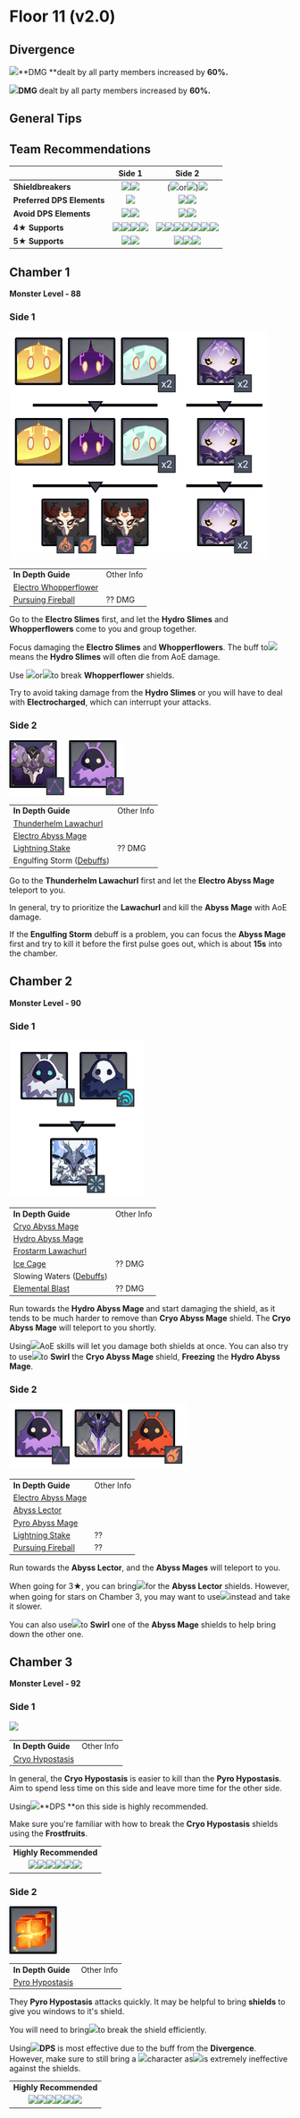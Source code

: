 # Floor 11 (v2.0)

## Divergence

![](../../.gitbook/assets/pyro\_small.png)\*\*DMG \*\*dealt by all party members increased by **60%.**

![](../../.gitbook/assets/cryo\_small.png)**DMG** dealt by all party members increased by **60%.**

## General Tips

## Team Recommendations

|                            |                                                                                                          Side 1                                                                                                          |                                                                                                                                                                                          Side 2                                                                                                                                                                                          |
| -------------------------- | :----------------------------------------------------------------------------------------------------------------------------------------------------------------------------------------------------------------------: | :--------------------------------------------------------------------------------------------------------------------------------------------------------------------------------------------------------------------------------------------------------------------------------------------------------------------------------------------------------------------------------------: |
| **Shieldbreakers**         |                                                                   ![](../../.gitbook/assets/pyro\_small.png)![](../../.gitbook/assets/cryo\_small.png)                                                                   |                                                                                                                            (![](../../.gitbook/assets/pyro\_small.png)or![](../../.gitbook/assets/cryo\_small.png))![](../../.gitbook/assets/hydro\_small.png)                                                                                                                           |
| **Preferred DPS Elements** |                                                                                        ![](../../.gitbook/assets/pyro\_small.png)                                                                                        |                                                                                                                                                   ![](../../.gitbook/assets/hydro\_small.png)![](../../.gitbook/assets/cryo\_small.png)                                                                                                                                                  |
| **Avoid DPS Elements**     |                                                                  ![](../../.gitbook/assets/cryo\_small.png)![](../../.gitbook/assets/electro\_small.png)                                                                 |                                                                                                                                                  ![](../../.gitbook/assets/pyro\_small.png)![](../../.gitbook/assets/electro\_small.png)                                                                                                                                                 |
| **4**★ **Supports**        | ![](../../.gitbook/assets/ui\_avataricon\_bennett.png)![](../../.gitbook/assets/ui\_avataricon\_xiangling.png)![](../../.gitbook/assets/ui\_avataricon\_diona.png)![](../../.gitbook/assets/ui\_avataricon\_sucrose.png) | ![](../../.gitbook/assets/ui\_avataricon\_bennett.png)![](../../.gitbook/assets/ui\_avataricon\_xinyan.png)![](../../.gitbook/assets/ui\_avataricon\_barbara.png)![](../../.gitbook/assets/ui\_avataricon\_xingqiu.png)![](../../.gitbook/assets/ui\_avataricon\_chongyun.png)![](../../.gitbook/assets/ui\_avataricon\_kaeya.png)![](../../.gitbook/assets/ui\_avataricon\_rosaria.png) |
| **5**★ **Supports**        |                                                         ![](../../.gitbook/assets/ui\_avataricon\_kazuha.png)![](../../.gitbook/assets/ui\_avataricon\_venti.png)                                                        |                                                                                                               ![](../../.gitbook/assets/ui\_avataricon\_jean.png)![](../../.gitbook/assets/ui\_avataricon\_mona.png)![](../../.gitbook/assets/ui\_avataricon\_zhongli.png)                                                                                                               |

## Chamber 1

**Monster Level - 88**

### Side 1

![](../../.gitbook/assets/11-1-1v20.png)

|                                                                          |            |
| ------------------------------------------------------------------------ | ---------- |
| **In Depth Guide**                                                       | Other Info |
| [Electro Whopperflower](../../monsters/animals/electro-whopperflower.md) |            |
| [Pursuing Fireball](../../mechanics/auras/pursuing-fireball.md)          | ?? DMG     |

Go to the **Electro Slimes** first, and let the **Hydro Slimes** and **Whopperflowers** come to you and group together.

Focus damaging the **Electro Slimes** and **Whopperflowers**. The buff to![](../../.gitbook/assets/pyro\_small.png)means the **Hydro Slimes** will often die from AoE damage.

Use ![](../../.gitbook/assets/pyro\_small.png)or![](../../.gitbook/assets/cryo\_small.png)to break **Whopperflower** shields.

Try to avoid taking damage from the **Hydro Slimes** or you will have to deal with **Electrocharged**, which can interrupt your attacks.

### Side 2

![](../../.gitbook/assets/11-1-2v20.png)

|                                                                                        |            |
| -------------------------------------------------------------------------------------- | ---------- |
| **In Depth Guide**                                                                     | Other Info |
| [Thunderhelm Lawachurl](../../monsters/hilichurls/lawachurls/thunderhelm-lawachurl.md) |            |
| [Electro Abyss Mage](../../monsters/abyss-order/electro-abyss-mage.md)                 |            |
| [Lightning Stake](../../mechanics/auras/lightning-stake.md)                            | ?? DMG     |
| Engulfing Storm ([Debuffs](../../mechanics/debuffs/))                                  |            |

Go to the **Thunderhelm Lawachurl** first and let the **Electro Abyss Mage** teleport to you.

In general, try to prioritize the **Lawachurl** and kill the **Abyss Mage** with AoE damage.

If the **Engulfing Storm** debuff is a problem, you can focus the **Abyss Mage** first and try to kill it before the first pulse goes out, which is about **15s** into the chamber.

## Chamber 2

**Monster Level - 90**

### Side 1

![](../../.gitbook/assets/11-2-1v20.png)

|                                                                                  |            |
| -------------------------------------------------------------------------------- | ---------- |
| **In Depth Guide**                                                               | Other Info |
| [Cryo Abyss Mage](../../monsters/abyss-order/cryo-abyss-mage.md)                 |            |
| [Hydro Abyss Mage](../../monsters/abyss-order/hydro-abyss-mage.md)               |            |
| [Frostarm Lawachurl](../../monsters/hilichurls/lawachurls/frostarm-lawachurl.md) |            |
| [Ice Cage](../../mechanics/auras/ice-cage.md)                                    | ?? DMG     |
| Slowing Waters ([Debuffs](../../mechanics/debuffs/))                             |            |
| [Elemental Blast](../../mechanics/auras/elemental-blast.md)                      | ?? DMG     |

Run towards the **Hydro Abyss Mage** and start damaging the shield, as it tends to be much harder to remove than **Cryo Abyss Mage** shield. The **Cryo Abyss Mage** will teleport to you shortly.

Using![](../../.gitbook/assets/pyro\_small.png)AoE skills will let you damage both shields at once. You can also try to use![](../../.gitbook/assets/anemo\_small.png)to **Swirl** the **Cryo Abyss Mage** shield, **Freezing** the **Hydro Abyss Mage**.

### Side 2

![](../../.gitbook/assets/11-2-2v20.png)

|                                                                        |            |
| ---------------------------------------------------------------------- | ---------- |
| **In Depth Guide**                                                     | Other Info |
| [Electro Abyss Mage](../../monsters/abyss-order/electro-abyss-mage.md) |            |
| [Abyss Lector](../../monsters/abyss-order/abyss-lector.md)             |            |
| [Pyro Abyss Mage](../../monsters/abyss-order/pyro-abyss-mage.md)       |            |
| [Lightning Stake](../../mechanics/auras/lightning-stake.md)            | ??         |
| [Pursuing Fireball](../../mechanics/auras/pursuing-fireball.md)        | ??         |

Run towards the **Abyss Lector**, and the **Abyss Mages** will teleport to you.

When going for 3★, you can bring![](../../.gitbook/assets/pyro\_small.png)for the **Abyss Lector** shields. However, when going for stars on Chamber 3, you may want to use![](../../.gitbook/assets/cryo\_small.png)instead and take it slower.

You can also use![](../../.gitbook/assets/anemo\_small.png)to **Swirl** one of the **Abyss Mage** shields to help bring down the other one.

## Chamber 3

**Monster Level - 92**

### Side 1

![](../../.gitbook/assets/hypostasis-cryo.png)

|                                                             |            |
| ----------------------------------------------------------- | ---------- |
| **In Depth Guide**                                          | Other Info |
| [Cryo Hypostasis](../../monsters/elites/cryo-hypostasis.md) |            |

In general, the **Cryo Hypostasis** is easier to kill than the **Pyro Hypostasis**. Aim to spend less time on this side and leave more time for the other side.

Using![](../../.gitbook/assets/pyro\_small.png)\*\*DPS \*\*on this side is highly recommended.

Make sure you're familiar with how to break the **Cryo Hypostasis** shields using the **Frostfruits**.

|                                                                                                                                                                                                                                                                                                                                |
| :----------------------------------------------------------------------------------------------------------------------------------------------------------------------------------------------------------------------------------------------------------------------------------------------------------------------------: |
|                                                                                                                                                     **Highly Recommended**                                                                                                                                                     |
| ![](../../.gitbook/assets/ui\_avataricon\_bennett.png)![](../../.gitbook/assets/ui\_avataricon\_diluc.png)![](../../.gitbook/assets/ui\_avataricon\_klee.png)![](../../.gitbook/assets/ui\_avataricon\_hutao.png)![](../../.gitbook/assets/ui\_avataricon\_xiangling.png)![](../../.gitbook/assets/ui\_avataricon\_yanfei.png) |

### Side 2

![](../../.gitbook/assets/hypostasis-pyro-.png)

|                                                             |            |
| ----------------------------------------------------------- | ---------- |
| **In Depth Guide**                                          | Other Info |
| [Pyro Hypostasis](../../monsters/elites/pyro-hypostasis.md) |            |

They **Pyro Hypostasis** attacks quickly. It may be helpful to bring **shields** to give you windows to it's shield.

You will need to bring![](../../.gitbook/assets/hydro\_small.png)to break the shield efficiently.

Using![](../../.gitbook/assets/cryo\_small.png)**DPS** is most effective due to the buff from the **Divergence**. However, make sure to still bring a ![](../../.gitbook/assets/hydro\_small.png)character as![](../../.gitbook/assets/cryo\_small.png)is extremely ineffective against the shields.

|                                                                                                                                                                                                                                                                                                                                 |
| :-----------------------------------------------------------------------------------------------------------------------------------------------------------------------------------------------------------------------------------------------------------------------------------------------------------------------------: |
|                                                                                                                                                      **Highly Recommended**                                                                                                                                                     |
| ![](../../.gitbook/assets/ui\_avataricon\_ayaka.png)![](../../.gitbook/assets/ui\_avataricon\_ganyu.png)![](../../.gitbook/assets/ui\_avataricon\_barbara.png)![](../../.gitbook/assets/ui\_avataricon\_mona.png)![](../../.gitbook/assets/ui\_avataricon\_tartaglia.png)![](../../.gitbook/assets/ui\_avataricon\_xingqiu.png) |
